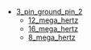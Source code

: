 * [3_pin_ground_pin_2](3_pin_ground_pin_2)
  * [12_mega_hertz](3_pin_ground_pin_2/12_mega_hertz)
  * [16_mega_hertz](3_pin_ground_pin_2/16_mega_hertz)
  * [8_mega_hertz](3_pin_ground_pin_2/8_mega_hertz)
